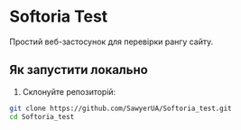 # Softoria Test

Простий веб-застосунок для перевірки рангу сайту.

## Як запустити локально

1. Склонуйте репозиторій:
```bash
git clone https://github.com/SawyerUA/Softoria_test.git
cd Softoria_test
